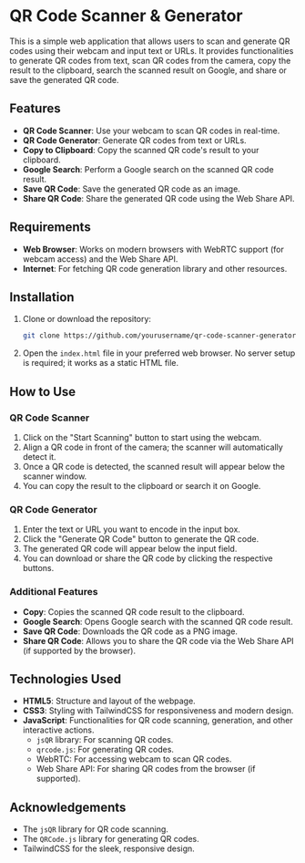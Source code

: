 # QR Code Scanner & Generator

This is a simple web application that allows users to scan and generate QR codes using their webcam and input text or URLs. It provides functionalities to generate QR codes from text, scan QR codes from the camera, copy the result to the clipboard, search the scanned result on Google, and share or save the generated QR code.

## Features

- **QR Code Scanner**: Use your webcam to scan QR codes in real-time.
- **QR Code Generator**: Generate QR codes from text or URLs.
- **Copy to Clipboard**: Copy the scanned QR code's result to your clipboard.
- **Google Search**: Perform a Google search on the scanned QR code result.
- **Save QR Code**: Save the generated QR code as an image.
- **Share QR Code**: Share the generated QR code using the Web Share API.
  
## Requirements

- **Web Browser**: Works on modern browsers with WebRTC support (for webcam access) and the Web Share API.
- **Internet**: For fetching QR code generation library and other resources.

## Installation

1. Clone or download the repository:
   ```bash
   git clone https://github.com/yourusername/qr-code-scanner-generator.git
   ```

2. Open the `index.html` file in your preferred web browser. No server setup is required; it works as a static HTML file.

## How to Use

### QR Code Scanner

1. Click on the "Start Scanning" button to start using the webcam.
2. Align a QR code in front of the camera; the scanner will automatically detect it.
3. Once a QR code is detected, the scanned result will appear below the scanner window.
4. You can copy the result to the clipboard or search it on Google.

### QR Code Generator

1. Enter the text or URL you want to encode in the input box.
2. Click the "Generate QR Code" button to generate the QR code.
3. The generated QR code will appear below the input field.
4. You can download or share the QR code by clicking the respective buttons.

### Additional Features

- **Copy**: Copies the scanned QR code result to the clipboard.
- **Google Search**: Opens Google search with the scanned QR code result.
- **Save QR Code**: Downloads the QR code as a PNG image.
- **Share QR Code**: Allows you to share the QR code via the Web Share API (if supported by the browser).

## Technologies Used

- **HTML5**: Structure and layout of the webpage.
- **CSS3**: Styling with TailwindCSS for responsiveness and modern design.
- **JavaScript**: Functionalities for QR code scanning, generation, and other interactive actions.
  - `jsQR` library: For scanning QR codes.
  - `qrcode.js`: For generating QR codes.
  - WebRTC: For accessing webcam to scan QR codes.
  - Web Share API: For sharing QR codes from the browser (if supported).

## Acknowledgements

- The `jsQR` library for QR code scanning.
- The `QRCode.js` library for generating QR codes.
- TailwindCSS for the sleek, responsive design.
